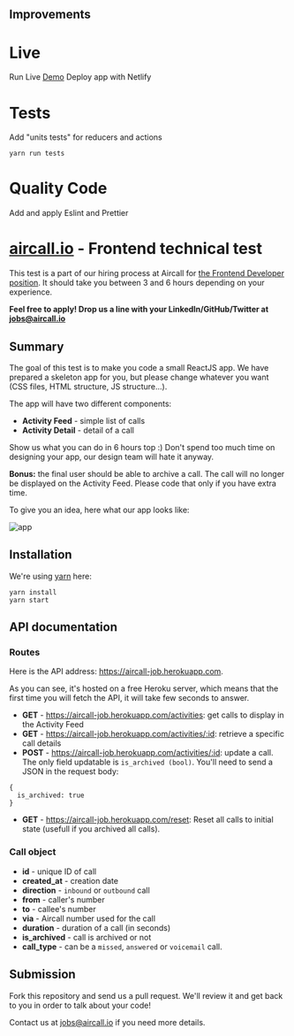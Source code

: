 ## Improvements

# Live

Run Live [Demo](https://aircall-bbelhadi.netlify.com) Deploy app with Netlify

# Tests

Add "units tests" for reducers and actions

```
yarn run tests
```

# Quality Code

Add and apply Eslint and Prettier

# [aircall.io](https://aircall.io) - Frontend technical test

This test is a part of our hiring process at Aircall for [the Frontend Developer position](https://jobs.lever.co/aircall/c0fdd41e-a2a1-408d-ad08-890153518587). It should take you between 3 and 6 hours depending on your experience.

**Feel free to apply! Drop us a line with your LinkedIn/GitHub/Twitter at jobs@aircall.io**

## Summary

The goal of this test is to make you code a small ReactJS app. We have prepared a skeleton app for you, but please change whatever you want (CSS files, HTML structure, JS structure...).

The app will have two different components:

- **Activity Feed** - simple list of calls
- **Activity Detail** - detail of a call

Show us what you can do in 6 hours top :) Don't spend too much time on designing your app, our design team will hate it anyway.

**Bonus:** the final user should be able to archive a call. The call will no longer be displayed on the Activity Feed. Please code that only if you have extra time.

To give you an idea, here what our app looks like:

![app](https://user-images.githubusercontent.com/630714/29357034-763d7216-8276-11e7-8bcb-e77d9645dfcc.png)

## Installation

We're using [yarn](https://yarnpkg.com) here:

```
yarn install
yarn start
```

## API documentation

### Routes

Here is the API address: https://aircall-job.herokuapp.com.

As you can see, it's hosted on a free Heroku server, which means that the first time you will fetch the API, it will take few seconds to answer.

- **GET** - https://aircall-job.herokuapp.com/activities: get calls to display in the Activity Feed
- **GET** - https://aircall-job.herokuapp.com/activities/:id: retrieve a specific call details
- **POST** - https://aircall-job.herokuapp.com/activities/:id: update a call. The only field updatable is `is_archived (bool)`. You'll need to send a JSON in the request body:

```
{
  is_archived: true
}
```

- **GET** - https://aircall-job.herokuapp.com/reset: Reset all calls to initial state (usefull if you archived all calls).

### Call object

- **id** - unique ID of call
- **created_at** - creation date
- **direction** - `inbound` or `outbound` call
- **from** - caller's number
- **to** - callee's number
- **via** - Aircall number used for the call
- **duration** - duration of a call (in seconds)
- **is_archived** - call is archived or not
- **call_type** - can be a `missed`, `answered` or `voicemail` call.

## Submission

Fork this repository and send us a pull request. We'll review it and get back to you in order to talk about your code!

Contact us at jobs@aircall.io if you need more details.
